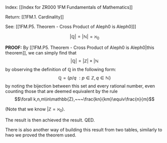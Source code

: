 Index: [[Index for ZR000 1FM Fundamentals of Mathematics]]

Return: [[1FM.1. Cardinality]]

See: [[1FM.P5. Theorem - Cross Product of Aleph0 is Aleph0]]]

$$|\mathbb{Q}|=|\mathbb{N}|=\aleph_0$$

**PROOF:** By [[1FM.P5. Theorem - Cross Product of Aleph0 is Aleph0|this theorem]], we can simply find that $$|\mathbb{Q}|=|\mathbb{Z}|\times|\mathbb{N}$$ by observing the definition of $\mathbb{Q}$ in the following form:
$$\mathbb{Q}=\{p/q~:p\in\mathbb{Z},q\in\mathbb{N}\}$$
by noting the bijection between this set and every rational number, even counting those that are deemed equivalent by the rule
$$\forall k,n,m\in\mathbb{Z},~~~\frac{kn}{km}\equiv\frac{n}{m}$$

(Note that we know $|\mathbb{Z}=\aleph_0$).

The result is then achieved the result. QED.

There is also another way of building this result from two tables, similarly to hwo we proved the theorem used.